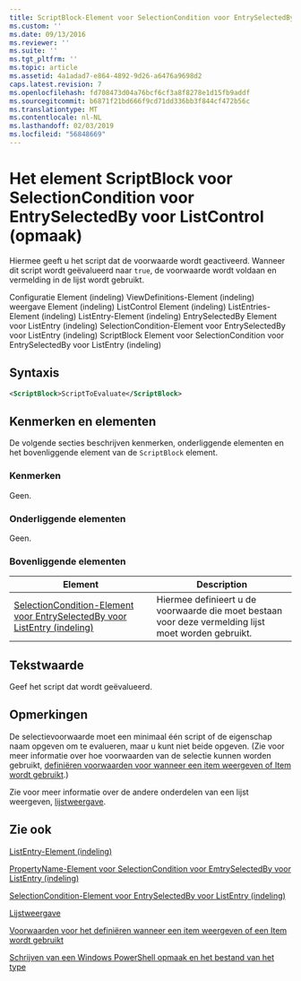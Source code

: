 ```yaml
---
title: ScriptBlock-Element voor SelectionCondition voor EntrySelectedBy voor ListControl (indeling) | Microsoft Docs
ms.custom: ''
ms.date: 09/13/2016
ms.reviewer: ''
ms.suite: ''
ms.tgt_pltfrm: ''
ms.topic: article
ms.assetid: 4a1adad7-e864-4892-9d26-a6476a9698d2
caps.latest.revision: 7
ms.openlocfilehash: fd708473d04a76bcf6cf3a8f8278e1d15fb9addf
ms.sourcegitcommit: b6871f21bd666f9cd71dd336bb3f844cf472b56c
ms.translationtype: MT
ms.contentlocale: nl-NL
ms.lasthandoff: 02/03/2019
ms.locfileid: "56848669"
---
```

# <a name="scriptblock-element-for-selectioncondition-for-entryselectedby-for-listcontrol-format"></a>Het element ScriptBlock voor SelectionCondition voor EntrySelectedBy voor ListControl (opmaak)

Hiermee geeft u het script dat de voorwaarde wordt geactiveerd. Wanneer dit script wordt geëvalueerd naar `true`, de voorwaarde wordt voldaan en vermelding in de lijst wordt gebruikt.

Configuratie Element (indeling) ViewDefinitions-Element (indeling) weergave Element (indeling) ListControl Element (indeling) ListEntries-Element (indeling) ListEntry-Element (indeling) EntrySelectedBy Element voor ListEntry (indeling) SelectionCondition-Element voor EntrySelectedBy voor ListEntry (indeling) ScriptBlock Element voor SelectionCondition voor EntrySelectedBy voor ListEntry (indeling)

## <a name="syntax"></a>Syntaxis

```xml
<ScriptBlock>ScriptToEvaluate</ScriptBlock>
```

## <a name="attributes-and-elements"></a>Kenmerken en elementen

De volgende secties beschrijven kenmerken, onderliggende elementen en het bovenliggende element van de `ScriptBlock` element.

### <a name="attributes"></a>Kenmerken

Geen.

### <a name="child-elements"></a>Onderliggende elementen

Geen.

### <a name="parent-elements"></a>Bovenliggende elementen

|Element|Description|
|-------------|-----------------|
|[SelectionCondition-Element voor EntrySelectedBy voor ListEntry (indeling)](./selectioncondition-element-for-entryselectedby-for-listcontrol-format.md)|Hiermee definieert u de voorwaarde die moet bestaan voor deze vermelding lijst moet worden gebruikt.|

## <a name="text-value"></a>Tekstwaarde

Geef het script dat wordt geëvalueerd.

## <a name="remarks"></a>Opmerkingen

De selectievoorwaarde moet een minimaal één script of de eigenschap naam opgeven om te evalueren, maar u kunt niet beide opgeven. (Zie voor meer informatie over hoe voorwaarden van de selectie kunnen worden gebruikt, [definiëren voorwaarden voor wanneer een item weergeven of Item wordt gebruikt](./defining-conditions-for-displaying-data.md).)

Zie voor meer informatie over de andere onderdelen van een lijst weergeven, [lijstweergave](./creating-a-list-view.md).

## <a name="see-also"></a>Zie ook

[ListEntry-Element (indeling)](./listentry-element-for-listcontrol-format.md)

[PropertyName-Element voor SelectionCondition voor EmtrySelectedBy voor ListEntry (indeling)](./propertyname-element-for-selectioncondition-for-entryselectedby-for-listcontrol-format.md)

[SelectionCondition-Element voor EntrySelectedBy voor ListEntry (indeling)](./selectioncondition-element-for-entryselectedby-for-listcontrol-format.md)

[Lijstweergave](./creating-a-list-view.md)

[Voorwaarden voor het definiëren wanneer een item weergeven of een Item wordt gebruikt](./defining-conditions-for-displaying-data.md)

[Schrijven van een Windows PowerShell opmaak en het bestand van het type](./writing-a-powershell-formatting-file.md)
